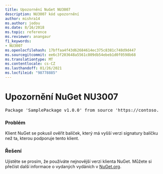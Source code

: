 ```yaml
---
title: Upozornění NuGet NU3007
description: NU3007 kód upozornění
author: mishra14
ms.author: jodou
ms.date: 8/16/2018
ms.topic: reference
ms.reviewer: anangaur
f1_keywords:
- NU3007
ms.openlocfilehash: 17bffaa4f43d62684614ec375c8381c748d9d447
ms.sourcegitcommit: ee6c3f203648a5561c809db54ebeb1d0f0598b68
ms.translationtype: MT
ms.contentlocale: cs-CZ
ms.lasthandoff: 01/26/2021
ms.locfileid: "98778885"
---
```

# <a name="nuget-warning-nu3007"></a>Upozornění NuGet NU3007

<pre>Package 'SamplePackage v1.0.0' from source 'https://contoso.com/index.json': The package signature format version is not supported. Updating your client may solve this problem.</pre>

### <a name="issue"></a>Problém

Klient NuGet se pokusil ověřit balíček, který má vyšší verzi signatury balíčku než ta, kterou podporuje tento klient.


### <a name="solution"></a>Řešení

Ujistěte se prosím, že používáte nejnovější verzi klienta NuGet. Můžete si přečíst další informace o vydaných vydáních v [NuGet.org](https://www.nuget.org/downloads).


